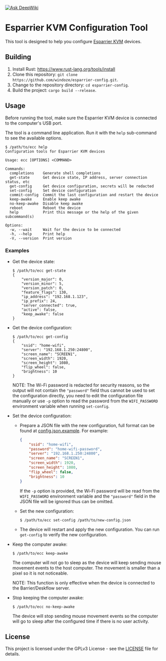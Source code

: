 [![Ask DeepWiki](https://deepwiki.com/badge.svg)](https://deepwiki.com/windoze/esparrier-config)

# Esparrier KVM Configuration Tool

This tool is designed to help you configure [Esparrier KVM](https://github.com/windoze/esparrier) devices.

## Building

1. Install Rust: https://www.rust-lang.org/tools/install
2. Clone this repository: `git clone https://github.com/windoze/esparrier-config.git`.
3. Change to the repository directory: `cd esparrier-config`.
4. Build the project: `cargo build --release`.

## Usage

Before running the tool, make sure the Esparrier KVM device is connected to the computer's USB port.

The tool is a command line application. Run it with the `help` sub-command to see the available options.

```
$ /path/to/ecc help
Configuration tools for Esparrier KVM devices

Usage: ecc [OPTIONS] <COMMAND>

Commands:
  completions    Generate shell completions
  get-state      Get device state, IP address, server connection status, etc
  get-config     Get device configuration, secrets will be redacted
  set-config     Set device configuration
  commit-config  Commit the last configuration and restart the device
  keep-awake     Enable keep awake
  no-keep-awake  Disable keep awake
  reboot         Reboot the device
  help           Print this message or the help of the given subcommand(s)

Options:
  -w, --wait     Wait for the device to be connected
  -h, --help     Print help
  -V, --version  Print version
```

### Examples

* Get the device state:

    ```
    $ /path/to/ecc get-state
    {
        "version_major": 0,
        "version_minor": 5,
        "version_patch": 0,
        "feature_flags": 130,
        "ip_address": "192.168.1.123",
        "ip_prefix": 24,
        "server_connected": true,
        "active": false,
        "keep_awake": false
    }
    ```

* Get the device configuration:

    ```
    $ /path/to/ecc get-config
    {
        "ssid": "home-wifi",
        "server": "192.168.1.250:24800",
        "screen_name": "SCREEN1",
        "screen_width": 1920,
        "screen_height": 1080,
        "flip_wheel": false,
        "brightness": 10
    }
    ```

    NOTE: The Wi-Fi password is redacted for security reasons, so the output will not contain the `"password"` field thus cannot be used to set the configuration directly, you need to edit the configuration file manually or use `-p` option to read the password from the `WIFI_PASSWORD` environment variable when running `set-config`.

* Set the device configuration:

    * Prepare a JSON file with the new configuration, full format can be found at [config.json.example](https://github.com/windoze/esparrier/blob/main/config.json.example). For example:

        ```json
        {
            "ssid": "home-wifi",
            "password": "home-wifi-password",
            "server": "192.168.1.250:24800",
            "screen_name": "SCREEN1",
            "screen_width": 1920,
            "screen_height": 1080,
            "flip_wheel": false,
            "brightness": 10
        }
        ```

        If the `-p` option is provided, the Wi-Fi password will be read from the `WIFI_PASSWORD` environment variable and the `"password"` field in the JSON file will be ignored thus can be omitted.
    
    * Set the new configuration:

        ```
        $ /path/to/ecc set-config /path/to/new-config.json
        ```
    
    * The device will restart and apply the new configuration. You can run `get-config` to verify the new configuration.

* Keep the computer awake:

    ```
    $ /path/to/ecc keep-awake
    ```

    The computer will not go to sleep as the device will keep sending mouse movement events to the host computer. The movement is smaller than a pixel so it is not noticeable.

    NOTE: This function is only effective when the device is connected to the Barrier/Deskflow server.

* Stop keeping the computer awake:

    ```
    $ /path/to/ecc no-keep-awake
    ```

    The device will stop sending mouse movement events so the computer will go to sleep after the configured time if there is no user activity.

## License

This project is licensed under the GPLv3 License - see the [LICENSE](LICENSE) file for details.
